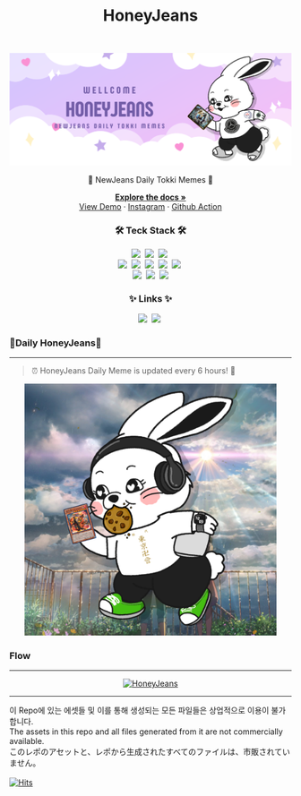 <h1 align="center"> HoneyJeans </h1> <br>
<p align="center">
  <a href="https://www.instagram.com/honeyjeans_daily/">
    <img alt="GitPoint" title="GitPoint" src="https://raw.githubusercontent.com/ika9810/Honey-Jeans/main/Banner/HoneyJeansBanner.png">
  </a>
</p>

<p align="center">
  🐰 NewJeans Daily Tokki Memes 🐰
</p>

<p align="center">
<a href="https://jongheon-projects.notion.site/1-3-337113913b0b43668af20915e1e32b95"><strong>Explore the docs »</strong></a>
<br>
<a href="https://honeyjeans.honeyvuitton.com/">View Demo</a>
·
<a href="https://www.instagram.com/honeyjeans_daily/">Instagram</a>
·
<a href="https://github.com/ika9810/Honey-Jeans/actions">Github Action</a>
</p>
<h3 align="center">🛠 Teck Stack 🛠</h3>
<p align="center">
<!-- node, npm, Github Action, Zapier python, markdown, instagram, -->
  <img src="https://img.shields.io/badge/Svelte-FF3E00?style=flat&logo=Svelte&logoColor=white"/></a>&nbsp</a>
  <img src="https://img.shields.io/badge/vite-%23646CFF.svg?style=flat&logo=vite&logoColor=white"/></a>&nbsp</a>
  <img src="https://img.shields.io/badge/Vercel-000000?style=flat&logo=Vercel&logoColor=white"/></a>&nbsp</a>
  <br>
  <img src="https://img.shields.io/badge/Node.js-339933?style=flat&logo=Node.js&logoColor=white"/></a>&nbsp
  <img src="https://img.shields.io/badge/NPM-%23CB3837.svg?style=flat&logo=npm&logoColor=white"/></a>&nbsp
  <img src="https://img.shields.io/badge/GitHub Action-gray?style=flat&logo=GitHub&logoColor=black"/></a>&nbsp
  <img src="https://img.shields.io/badge/Zapier-%23CB3837.svg?style=flat&logoColor=white"/></a>&nbsp
  <img src="https://img.shields.io/badge/Figma-F24E1E?style=flat&logo=Figma&logoColor=white"/></a>&nbsp
  <br>
  <img src="https://img.shields.io/badge/GitHub-gray?style=flat&logo=GitHub&logoColor=black"/></a>&nbsp
  <img src="https://img.shields.io/badge/Python-white?style=flat&logo=Python&logoColor=#3776AB"/></a>&nbsp
  <img src="https://img.shields.io/badge/Markdown-000000?style=flat&logo=Markdown&logoColor=white"/>
</p>


<h3 align="center"> ✨ Links ✨ </h3>
<p align="center">
  <a href="https://www.instagram.com/honeyjeans_daily/"><img src="https://img.shields.io/badge/Instagram-E4405F?style=flat&logo=Instagram&logoColor=white&link=https://www.instagram.com/honeyjeans_daily/"/></a>&nbsp
  <a href="https://honeyjeans.honeyvuitton.com/"><img src="https://img.shields.io/badge/website-000000?style=flat&logo=About.me&logoColor=white&link=https://www.instagram.com/honeyjeans_daily/"/></a>&nbsp
</p>

### 🐰Daily HoneyJeans🐰
******
> ⏰ HoneyJeans Daily Meme is updated every 6 hours! 🔄
<p align="center">
  <a href="https://raw.githubusercontent.com/ika9810/Honey-Jeans/main/build/images/1.png">
    <img alt="HoneyJeans" title="HoneyJeans" src="https://raw.githubusercontent.com/ika9810/Honey-Jeans/main/build/images/1.png" width="450">
  </a>
</p>

### Flow
******
<p align="center">
  <a href="https://www.instagram.com/honeyjeans_daily/">
    <img alt="HoneyJeans" title="HoneyJeans" src="https://raw.githubusercontent.com/ika9810/Honey-Jeans/main/Banner/HoneyJeansFlow_low.jpg">
  </a>
</p>

******

이 Repo에 있는 에셋들 및 이를 통해 생성되는 모든 파일들은 상업적으로 이용이 불가합니다. <br>
The assets in this repo and all files generated from it are not commercially available.<br>
このレポのアセットと、レポから生成されたすべてのファイルは、市販されていません。<br><br>
[![Hits](https://hits.seeyoufarm.com/api/count/incr/badge.svg?url=https%3A%2F%2Fgithub.com%2Fika9810%2FHoney-Jeans&count_bg=%23FFC8C8&title_bg=%23555555&icon=&icon_color=%23E7E7E7&title=hits&edge_flat=false)](https://hits.seeyoufarm.com) 
